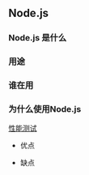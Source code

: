 ## Node.js

### Node.js 是什么

### 用途

### 谁在用

### 为什么使用Node.js

[性能测试](https://www.techempower.com/benchmarks/#section=data-r16)

- 优点

- 缺点